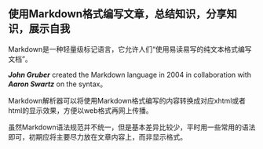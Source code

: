 ## 使用Markdown格式编写文章，总结知识，分享知识，展示自我


Markdown是一种轻量级标记语言，它允许人们“使用易读易写的纯文本格式编写文档”。  

***John Gruber*** created the Markdown language in 2004 in collaboration with ***Aaron Swartz*** on the syntax。  

Markdown解析器可以将使用Markdown格式编写的内容转换成对应xhtml或者html的显示效果，方便以web格式再网上传播。

虽然Markdown语法规范并不统一，但是基本差异比较少，平时用一些常用的语法即可，初期应将主要尽力放在文章内容上，而非显示格式。
